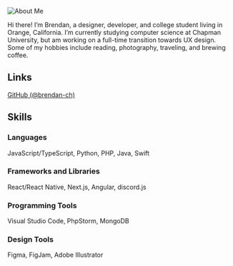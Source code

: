 ![About Me](/static/about.jpeg)

Hi there! I’m Brendan, a designer, developer, and college student living in Orange, California. I’m currently studying computer science at Chapman University, but am working on a full-time transition towards UX design. Some of my hobbies include reading, photography, traveling, and brewing coffee.

## Links
[GitHub (@brendan-ch)](https://github.com/brendan-ch)

## Skills
### Languages
JavaScript/TypeScript, Python, PHP, Java, Swift

### Frameworks and Libraries
React/React Native, Next.js, Angular, discord.js

### Programming Tools
Visual Studio Code, PhpStorm, MongoDB

### Design Tools
Figma, FigJam, Adobe Illustrator